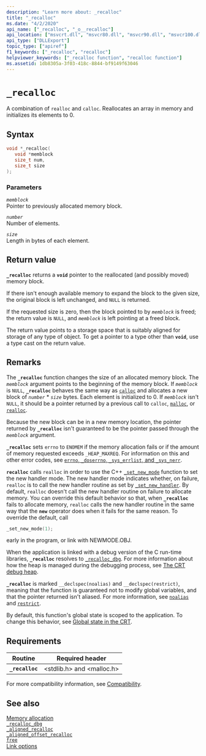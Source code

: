 ```yaml
---
description: "Learn more about: _recalloc"
title: "_recalloc"
ms.date: "4/2/2020"
api_name: ["_recalloc", "_o__recalloc"]
api_location: ["msvcrt.dll", "msvcr80.dll", "msvcr90.dll", "msvcr100.dll", "msvcr100_clr0400.dll", "msvcr110.dll", "msvcr110_clr0400.dll", "msvcr120.dll", "msvcr120_clr0400.dll", "ucrtbase.dll", "api-ms-win-crt-heap-l1-1-0.dll"]
api_type: ["DLLExport"]
topic_type: ["apiref"]
f1_keywords: ["_recalloc", "recalloc"]
helpviewer_keywords: ["_recalloc function", "recalloc function"]
ms.assetid: 1db8305a-3f03-418c-8844-bf9149f63046
---
```

# `_recalloc`

A combination of `realloc` and `calloc`. Reallocates an array in memory and initializes its elements to 0.

## Syntax

```C
void *_recalloc(
   void *memblock
   size_t num,
   size_t size
);
```

### Parameters

*`memblock`*\
Pointer to previously allocated memory block.

*`number`*\
Number of elements.

*`size`*\
Length in bytes of each element.

## Return value

**`_recalloc`** returns a **`void`** pointer to the reallocated (and possibly moved) memory block.

If there isn't enough available memory to expand the block to the given size, the original block is left unchanged, and `NULL` is returned.

If the requested size is zero, then the block pointed to by *`memblock`* is freed; the return value is `NULL`, and *`memblock`* is left pointing at a freed block.

The return value points to a storage space that is suitably aligned for storage of any type of object. To get a pointer to a type other than **`void`**, use a type cast on the return value.

## Remarks

The **`_recalloc`** function changes the size of an allocated memory block. The *`memblock`* argument points to the beginning of the memory block. If *`memblock`* is `NULL`, **`_recalloc`** behaves the same way as [`calloc`](calloc.md) and allocates a new block of *`number`* * *`size`* bytes. Each element is initialized to 0. If *`memblock`* isn't `NULL`, it should be a pointer returned by a previous call to `calloc`, [`malloc`](malloc.md), or [`realloc`](realloc.md).

Because the new block can be in a new memory location, the pointer returned by **`_recalloc`** isn't guaranteed to be the pointer passed through the *`memblock`* argument.

**`_recalloc`** sets `errno` to `ENOMEM` if the memory allocation fails or if the amount of memory requested exceeds `_HEAP_MAXREQ`. For information on this and other error codes, see [`errno`, `_doserrno`, `_sys_errlist`, and `_sys_nerr`](../errno-doserrno-sys-errlist-and-sys-nerr.md).

**`recalloc`** calls `realloc` in order to use the C++ [`_set_new_mode`](set-new-mode.md) function to set the new handler mode. The new handler mode indicates whether, on failure, `realloc` is to call the new handler routine as set by [`_set_new_handler`](set-new-handler.md). By default, `realloc` doesn't call the new handler routine on failure to allocate memory. You can override this default behavior so that, when **`_recalloc`** fails to allocate memory, `realloc` calls the new handler routine in the same way that the **`new`** operator does when it fails for the same reason. To override the default, call

```C
_set_new_mode(1);
```

early in the program, or link with NEWMODE.OBJ.

When the application is linked with a debug version of the C run-time libraries, **`_recalloc`** resolves to [`_recalloc_dbg`](recalloc-dbg.md). For more information about how the heap is managed during the debugging process, see [The CRT debug heap](/visualstudio/debugger/crt-debug-heap-details).

**`_recalloc`** is marked `__declspec(noalias)` and `__declspec(restrict)`, meaning that the function is guaranteed not to modify global variables, and that the pointer returned isn't aliased. For more information, see [`noalias`](../../cpp/noalias.md) and [`restrict`](../../cpp/restrict.md).

By default, this function's global state is scoped to the application. To change this behavior, see [Global state in the CRT](../global-state.md).

## Requirements

| Routine | Required header |
|---|---|
| **`_recalloc`** | \<stdlib.h> and \<malloc.h> |

For more compatibility information, see [Compatibility](../compatibility.md).

## See also

[Memory allocation](../memory-allocation.md)\
[`_recalloc_dbg`](recalloc-dbg.md)\
[`_aligned_recalloc`](aligned-recalloc.md)\
[`_aligned_offset_recalloc`](aligned-offset-recalloc.md)\
[`free`](free.md)\
[Link options](../link-options.md)
